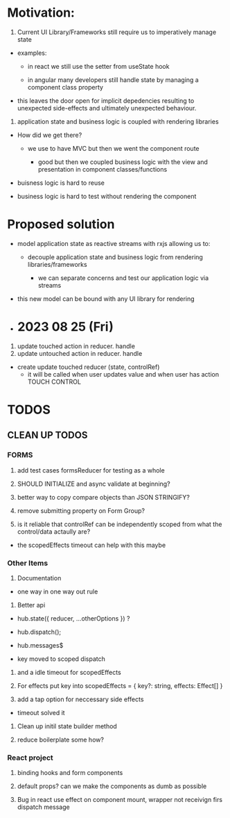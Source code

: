 # Motivation:

1. Current UI Library/Frameworks still require us to imperatively manage state

- examples:

  - in react we still use the setter from useState hook

  - in angular many developers still handle state by managing a component class property

- this leaves the door open for implicit depedencies resulting to unexpected side-effects and ultimately unexpected behaviour.

1. application state and business logic is coupled with rendering libraries

- How did we get there?

  - we use to have MVC but then we went the component route

    - good but then we coupled business logic with the view and presentation in component classes/functions

- buisness logic is hard to reuse

- business logic is hard to test without rendering the component

# Proposed solution

- model application state as reactive streams with rxjs allowing us to:

  - decouple application state and business logic from rendering libraries/frameworks

    - we can separate concerns and test our application logic via streams

- this new model can be bound with any UI library for rendering

- # 2023 08 25 (Fri)

1. update touched action in reducer. handle
1. update untouched action in reducer. handle

- create update touched reducer (state, controlRef)
  - it will be called when user updates value and when user has action TOUCH CONTROL

# TODOS

## CLEAN UP TODOS

### FORMS

1. add test cases formsReducer for testing as a whole

1. SHOULD INITIALIZE and async validate at beginning?

1. better way to copy compare objects than JSON STRINGIFY?

1. remove submitting property on Form Group?

1. is it reliable that controlRef can be independently scoped from what the control/data actaully are?

  - the scopedEffects timeout can help with this maybe

### Other Items
1. Documentation

  - one way in one way out rule

1. Better api 

  - hub.state({ reducer, ...otherOptions }) ?

  - hub.dispatch();

  - hub.messages$

  - key moved to scoped dispatch

1. and a idle timeout for scopedEffects

1. For effects put key into scopedEffects = {
  key?: string,
  effects: Effect[]
}

1. add a tap option for neccessary side effects

- timeout solved it

1. Clean up initil state builder method

1. reduce boilerplate some how?

### React project 

1. binding hooks and form components

1. default props? can we make the components as dumb as possible

1. Bug in react use effect on component mount, wrapper not receivign firs dispatch message
